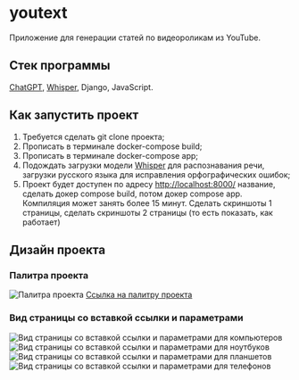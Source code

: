 # youtext
Приложение для генерации статей по видеороликам из YouTube.

## Стек программы
[ChatGPT](https://platform.openai.com/docs/guides/gpt/chat-completions-api), [Whisper](https://github.com/openai/whisper), Django, JavaScript.

## Как запустить проект
1. Требуется сделать git clone проекта;
2. Прописать в терминале docker-compose build;
3. Прописать в терминале docker-compose app;
4. Подождать загрузки модели [Whisper](https://github.com/openai/whisper) для распознавания речи, загрузки русского языка для исправления орфографических ошибок;
5. Проект будет доступен по адресу [http://localhost:8000/](http://localhost:8000/)
название, сделать докер compose build, потом докер compose app. Компиляция может занять более 15 минут. Сделать скриншоты 1 страницы, сделать скриншоты 2 страницы (то есть показать, как работает)
## Дизайн проекта
### Палитра проекта
![Палитра проекта](https://i.imgur.com/iAV7ysi.png)
[Ссылка на палитру проекта](https://coolors.co/palette/202020-0e0e0e-1a1a1a-ffffff)

### Вид страницы со вставкой ссылки и параметрами
![Вид страницы со вставкой ссылки и параметрами для компьютеров](https://i.imgur.com/JhM3Iw2.png)
![Вид страницы со вставкой ссылки и параметрами для ноутбуков](https://i.imgur.com/ky5KuIh.png)
![Вид страницы со вставкой ссылки и параметрами для планшетов](https://i.imgur.com/XhfxVmw.png)
![Вид страницы со вставкой ссылки и параметрами для телефонов](https://i.imgur.com/1W0JUfk.png)
